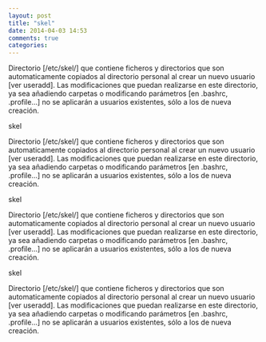 ```yaml
---
layout: post
title: "skel"
date: 2014-04-03 14:53
comments: true
categories: 
---
```

Directorio [/etc/skel/] que contiene ficheros y directorios que son automaticamente copiados al directorio personal al crear un nuevo usuario [ver useradd]. Las modificaciones que puedan realizarse en este directorio, ya sea añadiendo carpetas o modificando parámetros [en .bashrc, .profile...] no se aplicarán a usuarios existentes, sólo a los de nueva creación.

skel

Directorio [/etc/skel/] que contiene ficheros y directorios que son automaticamente copiados al directorio personal al crear un nuevo usuario [ver useradd]. Las modificaciones que puedan realizarse en este directorio, ya sea añadiendo carpetas o modificando parámetros [en .bashrc, .profile...] no se aplicarán a usuarios existentes, sólo a los de nueva creación.

skel

Directorio [/etc/skel/] que contiene ficheros y directorios que son automaticamente copiados al directorio personal al crear un nuevo usuario [ver useradd]. Las modificaciones que puedan realizarse en este directorio, ya sea añadiendo carpetas o modificando parámetros [en .bashrc, .profile...] no se aplicarán a usuarios existentes, sólo a los de nueva creación.

skel

Directorio [/etc/skel/] que contiene ficheros y directorios que son automaticamente copiados al directorio personal al crear un nuevo usuario [ver useradd]. Las modificaciones que puedan realizarse en este directorio, ya sea añadiendo carpetas o modificando parámetros [en .bashrc, .profile...] no se aplicarán a usuarios existentes, sólo a los de nueva creación.

